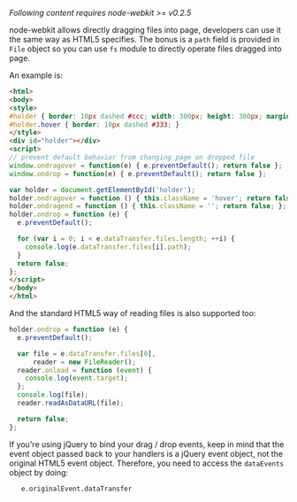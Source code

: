 _Following content requires node-webkit >= v0.2.5_

node-webkit allows directly dragging files into page, developers can use it the same way as HTML5 specifies. The bonus is a `path` field is provided in `File` object so you can use `fs` module to directly operate files dragged into page.

An example is:

```html
<html>
<body>
<style>
#holder { border: 10px dashed #ccc; width: 300px; height: 300px; margin: 20px auto;}
#holder.hover { border: 10px dashed #333; }
</style>
<div id="holder"></div>
<script>
// prevent default behavior from changing page on dropped file
window.ondragover = function(e) { e.preventDefault(); return false };
window.ondrop = function(e) { e.preventDefault(); return false };

var holder = document.getElementById('holder');
holder.ondragover = function () { this.className = 'hover'; return false; };
holder.ondragend = function () { this.className = ''; return false; };
holder.ondrop = function (e) {
  e.preventDefault();

  for (var i = 0; i < e.dataTransfer.files.length; ++i) {
    console.log(e.dataTransfer.files[i].path);
  }
  return false;
};
</script>
</body>
</html>
```

And the standard HTML5 way of reading files is also supported too:

```javascript
holder.ondrop = function (e) {
  e.preventDefault();

  var file = e.dataTransfer.files[0],
      reader = new FileReader();
  reader.onload = function (event) {
    console.log(event.target);
  };
  console.log(file);
  reader.readAsDataURL(file);

  return false;
};
```

If you're using jQuery to bind your drag / drop events, keep in mind that the event object passed back to your handlers is a jQuery event object, not the original HTML5 event object.  Therefore, you need to access the `dataEvents` object by doing:
```
   e.originalEvent.dataTransfer
```